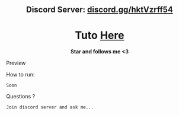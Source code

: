 <h2 align="center">Discord Server: <a href="https://discord.gg/hktVzrff54">discord.gg/hktVzrff54</a></h2>


<h1 align="center">Tuto <a href="https://discord.gg/hktVzrff54">Here</a></h1>

<p align="center">
<strong>Star and follows me <3</strong>
</p

<h1 align="center">Preview</h1>



How to run:
```
Soon
```

Questions ?
```
Join discord server and ask me...
```

